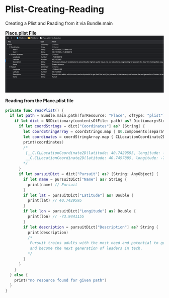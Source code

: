 # Plist-Creating-Reading
Creating a Plist and Reading from it via Bundle.main

**Place.plist File**  
![place plist](https://github.com/alexpaul/Plist-Creating-Reading/blob/master/Images/place-plist.png)   


**Reading from the Place.plist file**   
```swift 
private func readPlist() {
  if let path = Bundle.main.path(forResource: "Place", ofType: "plist") {
    if let dict = NSDictionary(contentsOfFile: path) as? Dictionary<String, AnyObject> {
      if let coordStrings = dict["Coordinates"] as? [String] {
        let coordStringArray = coordStrings.map { $0.components(separatedBy: ",") }
        let coordinates = coordStringArray.map { CLLocationCoordinate2DMake(Double($0[0])!, Double($0[1])!) }
        print(coordinates)
        /*
         [__C.CLLocationCoordinate2D(latitude: 40.7429595, longitude: -73.9441155),
         __C.CLLocationCoordinate2D(latitude: 40.7457885, longitude: -73.8489019)]
        */
      }
      if let pursuitDict = dict["Pursuit"] as? [String: AnyObject] {
        if let name = pursuitDict["Name"] as? String {
          print(name) // Pursuit
        }
        if let lat = pursuitDict["Latitude"] as? Double {
          print(lat) // 40.7429595
        }
        if let lon = pursuitDict["Longitude"] as? Double {
          print(lon) // -73.9441155
        }
        if let description = pursuitDict["Description"] as? String {
          print(description)
          /*
           Pursuit trains adults with the most need and potential to get their first tech jobs, advance in their careers,
           and become the next generation of leaders in tech.
          */
        }
      }
    }
  } else {
    print("no resource found for given path")
  }
}
```

